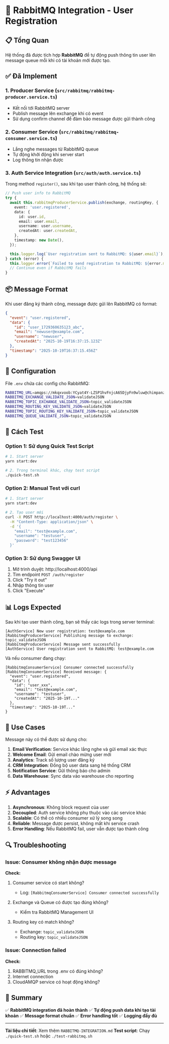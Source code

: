 # 🐰 RabbitMQ Integration - User Registration

## 📋 Tổng Quan

Hệ thống đã được tích hợp **RabbitMQ** để tự động push thông tin user lên message queue mỗi khi có tài khoản mới được tạo.

## ✅ Đã Implement

### 1. **Producer Service** (`src/rabbitmq/rabbitmq-producer.service.ts`)
- Kết nối tới RabbitMQ server
- Publish message lên exchange khi có event
- Sử dụng confirm channel để đảm bảo message được gửi thành công

### 2. **Consumer Service** (`src/rabbitmq/rabbitmq-consumer.service.ts`)
- Lắng nghe messages từ RabbitMQ queue
- Tự động khởi động khi server start
- Log thông tin nhận được

### 3. **Auth Service Integration** (`src/auth/auth.service.ts`)

Trong method `register()`, sau khi tạo user thành công, hệ thống sẽ:

```typescript
// Push user info to RabbitMQ
try {
  await this.rabbitmqProducerService.publish(exchange, routingKey, {
    event: 'user.registered',
    data: {
      id: user.id,
      email: user.email,
      username: user.username,
      createdAt: user.createdAt,
    },
    timestamp: new Date(),
  });

  this.logger.log(`User registration sent to RabbitMQ: ${user.email}`);
} catch (error) {
  this.logger.error(`Failed to send registration to RabbitMQ: ${error.message}`);
  // Continue even if RabbitMQ fails
}
```

## 📦 Message Format

Khi user đăng ký thành công, message được gửi lên RabbitMQ có format:

```json
{
  "event": "user.registered",
  "data": {
    "id": "user_1729360635123_abc",
    "email": "newuser@example.com",
    "username": "newuser",
    "createdAt": "2025-10-19T16:37:15.123Z"
  },
  "timestamp": "2025-10-19T16:37:15.456Z"
}
```

## 🔧 Configuration

File `.env` chứa các config cho RabbitMQ:

```bash
RABBITMQ_URL=amqps://mkqxvoob:YCyat4Y-LZSP1hvFnjcA65DjyFn9wluw@chimpanzee.rmq.cloudamqp.com/mkqxvoob
RABBITMQ_EXCHANGE_VALIDATE_JSON=validateJSON
RABBITMQ_TOPIC_EXCHANGE_VALIDATE_JSON=topic_validateJSON
RABBITMQ_ROUTING_KEY_VALIDATE_JSON=validateJSON
RABBITMQ_TOPIC_ROUTING_KEY_VALIDATE_JSON=topic_validateJSON
RABBITMQ_QUEUE_VALIDATE_JSON=topic_validateJSON
```

## 🧪 Cách Test

### Option 1: Sử dụng Quick Test Script

```bash
# 1. Start server
yarn start:dev

# 2. Trong terminal khác, chạy test script
./quick-test.sh
```

### Option 2: Manual Test với curl

```bash
# 1. Start server
yarn start:dev

# 2. Tạo user mới
curl -X POST http://localhost:4000/auth/register \
  -H "Content-Type: application/json" \
  -d '{
    "email": "test@example.com",
    "username": "testuser",
    "password": "test123456"
  }'
```

### Option 3: Sử dụng Swagger UI

1. Mở trình duyệt: http://localhost:4000/api
2. Tìm endpoint `POST /auth/register`
3. Click "Try it out"
4. Nhập thông tin user
5. Click "Execute"

## 📊 Logs Expected

Sau khi tạo user thành công, bạn sẽ thấy các logs trong server terminal:

```
[AuthService] New user registration: test@example.com
[RabbitmqProducerService] Publishing message to exchange: topic_validateJSON
[RabbitmqProducerService] Message sent successfully
[AuthService] User registration sent to RabbitMQ: test@example.com
```

Và nếu consumer đang chạy:

```
[RabbitmqConsumerService] Consumer connected successfully
[RabbitmqConsumerService] Received message: {
  "event": "user.registered",
  "data": {
    "id": "user_xxx",
    "email": "test@example.com",
    "username": "testuser",
    "createdAt": "2025-10-19T..."
  },
  "timestamp": "2025-10-19T..."
}
```

## 🎯 Use Cases

Message này có thể được sử dụng cho:

1. **Email Verification**: Service khác lắng nghe và gửi email xác thực
2. **Welcome Email**: Gửi email chào mừng user mới
3. **Analytics**: Track số lượng user đăng ký
4. **CRM Integration**: Đồng bộ user data sang hệ thống CRM
5. **Notification Service**: Gửi thông báo cho admin
6. **Data Warehouse**: Sync data vào warehouse cho reporting

## ⚡ Advantages

1. **Asynchronous**: Không block request của user
2. **Decoupled**: Auth service không phụ thuộc vào các service khác
3. **Scalable**: Có thể có nhiều consumer xử lý song song
4. **Reliable**: Message được persist, không mất khi service crash
5. **Error Handling**: Nếu RabbitMQ fail, user vẫn được tạo thành công

## 🔍 Troubleshooting

### Issue: Consumer không nhận được message

**Check:**
1. Consumer service có start không?
   - Log: `[RabbitmqConsumerService] Consumer connected successfully`

2. Exchange và Queue có được tạo đúng không?
   - Kiểm tra RabbitMQ Management UI

3. Routing key có match không?
   - Exchange: `topic_validateJSON`
   - Routing key: `topic_validateJSON`

### Issue: Connection failed

**Check:**
1. RABBITMQ_URL trong .env có đúng không?
2. Internet connection
3. CloudAMQP service có hoạt động không?

## 📝 Summary

✅ **RabbitMQ integration đã hoàn thành**
✅ **Tự động push data khi tạo tài khoản**
✅ **Message format chuẩn**
✅ **Error handling tốt**
✅ **Logging đầy đủ**

---

**Tài liệu chi tiết**: Xem thêm `RABBITMQ-INTEGRATION.md`
**Test script**: Chạy `./quick-test.sh` hoặc `./test-rabbitmq.sh`
